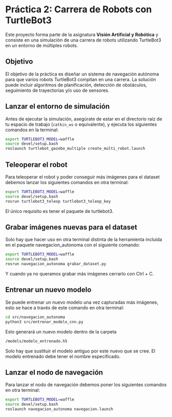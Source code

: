 # Práctica 2: Carrera de Robots con TurtleBot3

Este proyecto forma parte de la asignatura **Visión Artificial y Robótica** y consiste en una simulación de una carrera de robots utilizando TurtleBot3 en un entorno de múltiples robots.

## Objetivo

El objetivo de la práctica es diseñar un sistema de navegación autónoma para que varios robots TurtleBot3 compitan en una carrera. La solución puede incluir algoritmos de planificación, detección de obstáculos, seguimiento de trayectorias y/o uso de sensores.

## Lanzar el entorno de simulación

Antes de ejecutar la simulación, asegúrate de estar en el directorio raíz de tu espacio de trabajo (`catkin_ws` o equivalente), y ejecuta los siguientes comandos en la terminal:

```bash
export TURTLEBOT3_MODEL=waffle
source devel/setup.bash
roslaunch turtlebot_gazebo_multiple create_multi_robot.launch
```

## Teleoperar el robot

Para teleoperar el robot y poder conseguir más imágenes para el dataset debemos lanzar los siguientes comandos en otra terminal:

```bash
export TURTLEBOT3_MODEL=waffle
source devel/setup.bash
rosrun turtlebot3_teleop turtlebot3_teleop_key
```

El único requisito es tener el paquete de turtlebot3.

## Grabar imágenes nuevas para el dataset

Solo hay que hacer uso en otra terminal distinta de la herramienta incluida en el paquete navegacion_autonoma con el siguiente comando:

```bash
export TURTLEBOT3_MODEL=waffle
source devel/setup.bash
rosrun navegacion_autonoma grabar_dataset.py
```

Y cuando ya no queramos grabar más imágenes cerrarlo con Ctrl + C.

## Entrenar un nuevo modelo

Se puede entrenar un nuevo modelo una vez capturadas más imágenes, esto se hace a través de este comando en otra terminal:

```bash
cd src/navegacion_autonoma
python3 src/entrenar_modelo_cnn.py
```

Esto generará un nuevo modelo dentro de la carpeta 

```bash
/models/modelo_entrenado.h5
```

Solo hay que sustituir el modelo antiguo por este nuevo que se cree. El modelo entrenado debe tener el nombre especificado.

## Lanzar el nodo de navegación

Para lanzar el nodo de navegación debemos poner los siguientes comandos en otra terminal:

```bash
export TURTLEBOT3_MODEL=waffle
source devel/setup.bash
roslaunch navegacion_autonoma navegacion.launch
```



